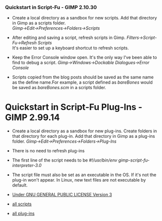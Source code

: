
### Quickstart in Script-Fu - GIMP 2.10.30

* Create a local directory as a sandbox for new scripts. Add that directory in 
  Gimp as a scripts folder.  
  *Gimp->Edit->Preferences->Folders->Scripts*
 
* After editing and saving a script, refresh scripts in Gimp.
  *Filters->Script-Fu->Refresh Scripts*  
  It's easier to set up a keyboard shortcut to refresh scripts. 
 
* Keep the Error Console window open. It's the only way I've been able to find
  to debug a script.
  *Gimp->Windows->Dockable Dialogues->Error Console*
 
* Scripts copied from the blog posts should be saved as the same name as the
  define name.For example, a script defined as *bareBones* would be saved as
  *bareBones.scm* in a scripts folder.  


# Quickstart in Script-Fu Plug-Ins - GIMP 2.99.14  

* Create a local directory as a sandbox for new plug-ins. Create folders in that 
  directory for each plug-in. Add that directory in Gimp as a plug-ins folder. 
  *Gimp->Edit->Preferences->Folders->Plug-Ins*
 
* There is no need to refresh plug-ins
 
* The first line of the script needs to be 
  *#!/usr/bin/env gimp-script-fu-interpreter-3.0*

* The script file must also be set as an executable in the OS. If it's not the 
  plug-in won't appear. In Linux, new text files are not executable by default. 


* [Under GNU GENERAL PUBLIC LICENSE Version 3](https://github.com/script-fu/script-fu.github.io/blob/main/LICENSE)
* [all scripts](https://github.com/script-fu/script-fu.github.io/blob/main/scripts)
* [all plug-ins](https://github.com/script-fu/script-fu.github.io/blob/main/plug-ins)
